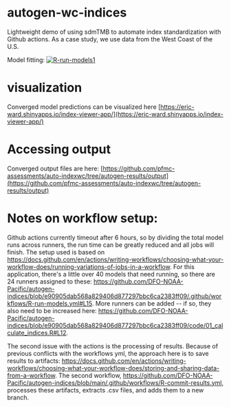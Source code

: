 # autogen-wc-indices
Lightweight demo of using sdmTMB to automate index standardization with Github actions. As a case study, we use data from the West Coast of the U.S.

Model fitting: [![R-run-models1](https://github.com/pfmc-assessments/auto-indexwc/actions/workflows/R-run-models.yml/badge.svg)](https://github.com/pfmc-assessments/auto-indexwc/actions/workflows/R-run-models.yml)

# visualization
Converged model predictions can be visualized here
[https://eric-ward.shinyapps.io/index-viewer-app/](https://eric-ward.shinyapps.io/index-viewer-app/)

# Accessing output

Converged output files are here: [https://github.com/pfmc-assessments/auto-indexwc/tree/autogen-results/output](https://github.com/pfmc-assessments/auto-indexwc/tree/autogen-results/output)

# Notes on workflow setup:
Github actions currently timeout after 6 hours, so by dividing the total model runs across runners, the run time can be greatly reduced and all jobs will finish. The setup used is based on https://docs.github.com/en/actions/writing-workflows/choosing-what-your-workflow-does/running-variations-of-jobs-in-a-workflow. For this application, there's a little over 40 models that need running, so there are 24 runners assigned to these: https://github.com/DFO-NOAA-Pacific/autogen-indices/blob/e90905dab568a829406d877297bbc6ca2383ff09/.github/workflows/R-run-models.yml#L15. More runners can be added -- if so, they also need to be increased here: https://github.com/DFO-NOAA-Pacific/autogen-indices/blob/e90905dab568a829406d877297bbc6ca2383ff09/code/01_calculate_indices.R#L12.

The second issue with the actions is the processing of results. Because of previous conflicts with the workflows yml, the approach here is to save results to artifacts: https://docs.github.com/en/actions/writing-workflows/choosing-what-your-workflow-does/storing-and-sharing-data-from-a-workflow. The second workflow, https://github.com/DFO-NOAA-Pacific/autogen-indices/blob/main/.github/workflows/R-commit-results.yml, processes these artifacts, extracts .csv files, and adds them to a new branch. 
